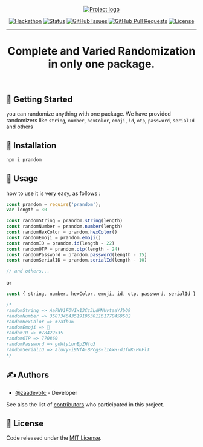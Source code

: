 <p align="center">
  <a href="" rel="noopener">
 <img src="https://i1.sndcdn.com/avatars-000610836519-ie5ynf-t500x500.jpg" alt="Project logo"></a>
</p>
<!-- <h1 align="center">PRANDOM</h1> -->

<div align="center">

[![Hackathon](https://img.shields.io/badge/prandom-npm-orange.svg)](https://www.npmjs.com/package/prandom)
[![Status](https://img.shields.io/badge/status-active-success.svg)]()
[![GitHub Issues](https://img.shields.io/github/issues/zaadevofc/prandom)](https://github.com/zaadevofc/prandom/issues)
[![GitHub Pull Requests](https://img.shields.io/github/issues-pr/zaadevofc/prandom)](https://github.com/zaadevofc/prandom/pulls)
[![License](https://img.shields.io/badge/license-MIT-blue.svg)](LICENSE.md)

</div>

---

<h1 align="center"> Complete and Varied Randomization in only one package.
    <br> 
    <br> 
</h1>

## 🏁 Getting Started <a name = "getting_started"></a>

you can randomize anything with one package. We have provided randomizers like `string`, `number`, `hexColor`, `emoji`, `id`, `otp`, `password`, `serialId` and others

## 💉 Installation <a name = "installation"></a>


```bash
npm i prandom
```

## 🎈 Usage <a name="usage"></a>

how to use it is very easy, as follows :

```js
const prandom = require('prandom');
var length = 30

const randomString = prandom.string(length)
const randomNumber = prandom.number(length)
const randomHexColor = prandom.hexColor()
const randomEmoji = prandom.emoji()
const randomID = prandom.id(length - 22)
const randomOTP = prandom.otp(length - 24)
const randomPassword = prandom.password(length - 15)
const randomSerialID = prandom.serialId(length - 10)

// and others...
```
or
```js
const { string, number, hexColor, emoji, id, otp, password, serialId } = require('prandom')
```

```js
/* 
randomString => AaFWV1FOVIx13CzJLdHNUvtaaYJbO9
randomNumber => 358734643519106301161778459502
randomHexColor => #7afb96
randomEmoji => 🥉
randomID => #78422535
randomOTP => 770860
randomPassword => goWtyLunEpZHfo3
randomSerialID => aluvy-i9NfA-BPcgs-l1AxH-dJfwK-H6FlT
*/
```

## ✍️ Authors <a name = "authors"></a>

- [@zaadevofc](https://github.com/zaadevofc) - Developer

See also the list of [contributors](https://github.com/zaadevofc/prandom/contributors)
who participated in this project.

## 🎉 License <a name = "license"></a>

Code released under the [MIT License](LICENSE).
